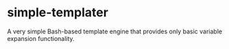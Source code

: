 # simple-templater
A very simple Bash-based template engine that provides only basic variable expansion functionality.
